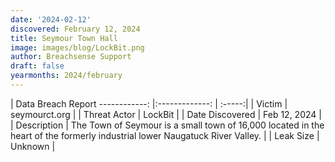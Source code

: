 ```yaml
---
date: '2024-02-12'
discovered: February 12, 2024
title: Seymour Town Hall
image: images/blog/LockBit.png
author: Breachsense Support
draft: false
yearmonths: 2024/february
---
```



| Data Breach Report
------------:     |:-------------:    | :-----:|
| Victim      | seymourct.org      | 
| Threat Actor      | LockBit      | 
| Date Discovered      | Feb 12, 2024      | 
| Description      | The Town of Seymour is a small town of 16,000 located in the heart of the formerly industrial lower Naugatuck River Valley.      | 
| Leak Size      | Unknown      | 

